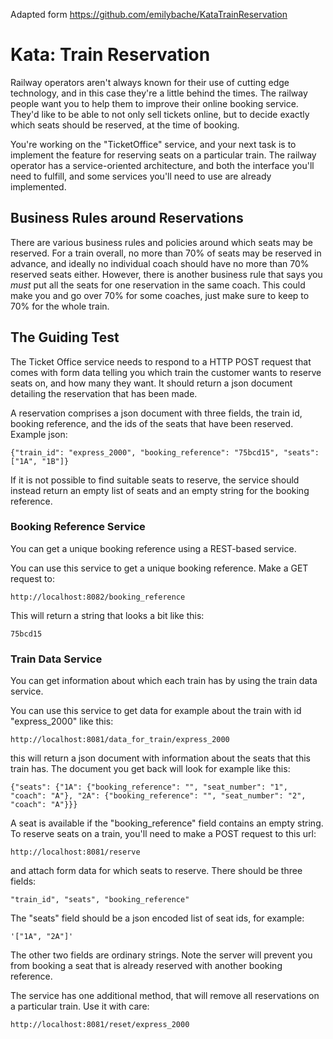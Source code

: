 Adapted form https://github.com/emilybache/KataTrainReservation

# Kata: Train Reservation

Railway operators aren't always known for their use of cutting edge technology, and in this case they're a little behind the times. The railway people want you to help them to improve their online booking service. They'd like to be able to not only sell tickets online, but to decide exactly which seats should be reserved, at the time of booking.

You're working on the "TicketOffice" service, and your next task is to implement the feature for reserving seats on a particular train. The railway operator has a service-oriented architecture, and both the interface you'll need to fulfill, and some services you'll need to use are already implemented.

## Business Rules around Reservations

There are various business rules and policies around which seats may be reserved. For a train overall, no more than 70% of seats may be reserved in advance, and ideally no individual coach should have no more than 70% reserved seats either. However, there is another business rule that says you _must_ put all the seats for one reservation in the same coach. This could make you and go over 70% for some coaches, just make sure to keep to 70% for the whole train.

## The Guiding Test

The Ticket Office service needs to respond to a HTTP POST request that comes with form data telling you which train the customer wants to reserve seats on, and how many they want. It should return a json document detailing the reservation that has been made. 

A reservation comprises a json document with three fields, the train id, booking reference, and the ids of the seats that have been reserved. Example json:

	{"train_id": "express_2000", "booking_reference": "75bcd15", "seats": ["1A", "1B"]}

If it is not possible to find suitable seats to reserve, the service should instead return an empty list of seats and an empty string for the booking reference.

### Booking Reference Service

You can get a unique booking reference using a REST-based service.

You can use this service to get a unique booking reference. Make a GET request to:

    http://localhost:8082/booking_reference

This will return a string that looks a bit like this:

	75bcd15
	
### Train Data Service 

You can get information about which each train has by using the train data service. 

You can use this service to get data for example about the train with id "express_2000" like this:

    http://localhost:8081/data_for_train/express_2000

this will return a json document with information about the seats that this train has. The document you get back will look for example like this:

    {"seats": {"1A": {"booking_reference": "", "seat_number": "1", "coach": "A"}, "2A": {"booking_reference": "", "seat_number": "2", "coach": "A"}}}

A seat is available if the "booking_reference" field contains an empty string. To reserve seats on a train, you'll need to make a POST request to this url:

    http://localhost:8081/reserve

and attach form data for which seats to reserve. There should be three fields: 

    "train_id", "seats", "booking_reference"

The "seats" field should be a json encoded list of seat ids, for example:

    '["1A", "2A"]'

The other two fields are ordinary strings. Note the server will prevent you from booking a seat that is already reserved with another booking reference.

The service has one additional method, that will remove all reservations on a particular train. Use it with care:

    http://localhost:8081/reset/express_2000


